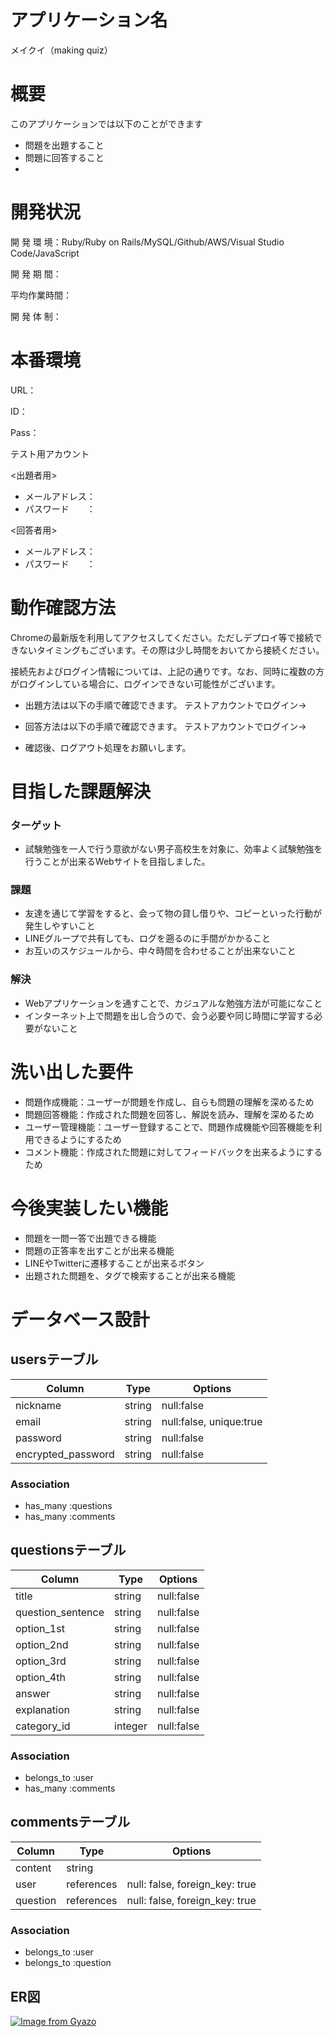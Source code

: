 # アプリケーション名
メイクイ（making quiz）

# 概要
このアプリケーションでは以下のことができます
- 問題を出題すること
- 問題に回答すること
- 

# 開発状況
開 発 環 境：Ruby/Ruby on Rails/MySQL/Github/AWS/Visual Studio Code/JavaScript

開 発 期 間：

平均作業時間：

開 発 体 制：

# 本番環境
URL：

ID：

Pass：

テスト用アカウント

<出題者用>
- メールアドレス：
- パスワード　　：

<回答者用>
- メールアドレス：
- パスワード　　：

# 動作確認方法
Chromeの最新版を利用してアクセスしてください。ただしデプロイ等で接続できないタイミングもございます。その際は少し時間をおいてから接続ください。

接続先およびログイン情報については、上記の通りです。なお、同時に複数の方がログインしている場合に、ログインできない可能性がございます。

- 出題方法は以下の手順で確認できます。
テストアカウントでログイン→

- 回答方法は以下の手順で確認できます。
テストアカウントでログイン→

- 確認後、ログアウト処理をお願いします。

# 目指した課題解決

### ターゲット
- 試験勉強を一人で行う意欲がない男子高校生を対象に、効率よく試験勉強を行うことが出来るWebサイトを目指しました。

### 課題
- 友達を通じて学習をすると、会って物の貸し借りや、コピーといった行動が発生しやすいこと
- LINEグループで共有しても、ログを遡るのに手間がかかること
- お互いのスケジュールから、中々時間を合わせることが出来ないこと

### 解決
- Webアプリケーションを通すことで、カジュアルな勉強方法が可能になこと
- インターネット上で問題を出し合うので、会う必要や同じ時間に学習する必要がないこと


# 洗い出した要件
- 問題作成機能：ユーザーが問題を作成し、自らも問題の理解を深めるため
- 問題回答機能：作成された問題を回答し、解説を読み、理解を深めるため
- ユーザー管理機能：ユーザー登録することで、問題作成機能や回答機能を利用できるようにするため
- コメント機能：作成された問題に対してフィードバックを出来るようにするため

# 今後実装したい機能
- 問題を一問一答で出題できる機能
- 問題の正答率を出すことが出来る機能
- LINEやTwitterに遷移することが出来るボタン
- 出題された問題を、タグで検索することが出来る機能


# データベース設計

## usersテーブル

| Column             | Type   | Options                 |
| ------------------ | ------ | ----------------------- |
| nickname           | string | null:false              |
| email              | string | null:false, unique:true |
| password           | string | null:false              |
| encrypted_password | string | null:false              |


### Association

- has_many :questions
- has_many :comments


## questionsテーブル

| Column            | Type    | Options    |
| ----------------- | ------- | ---------- |
| title             | string  | null:false |
| question_sentence | string  | null:false |
| option_1st        | string  | null:false |
| option_2nd        | string  | null:false |
| option_3rd        | string  | null:false |
| option_4th        | string  | null:false |
| answer            | string  | null:false |
| explanation       | string  | null:false |
| category_id       | integer | null:false |


### Association

- belongs_to :user
- has_many   :comments


## commentsテーブル

| Column   | Type       | Options                        |
| -------- | ---------- | ------------------------------ |
| content  | string     |                                |
| user     | references | null: false, foreign_key: true |
| question | references | null: false, foreign_key: true |

### Association

- belongs_to :user
- belongs_to :question

## ER図
[![Image from Gyazo](https://i.gyazo.com/67cbaa40a94439b4cd077d922afec071.png)](https://gyazo.com/67cbaa40a94439b4cd077d922afec071)

